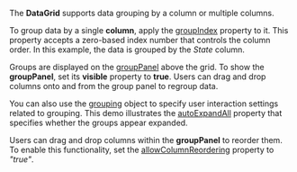 The **DataGrid** supports data grouping by a column or multiple columns. 

To group data by a single **column**, apply the [groupIndex](/Documentation/ApiReference/UI_Widgets/dxDataGrid/Configuration/columns/#groupIndex) property to it. This property accepts a zero-based index number that controls the column order. In this example, the data is grouped by the *State* column.

Groups are displayed on the [groupPanel](/Documentation/ApiReference/UI_Widgets/dxDataGrid/Configuration/groupPanel/) above the grid. To show the **groupPanel**, set its **visible** property to **true**. Users can drag and drop columns onto and from the group panel to regroup data.

You can also use the [grouping](/Documentation/ApiReference/UI_Widgets/dxDataGrid/Configuration/grouping/) object to specify user interaction settings related to grouping. This demo illustrates the [autoExpandAll](/Documentation/ApiReference/UI_Widgets/dxDataGrid/Configuration/grouping/#autoExpandAll) property that specifies whether the groups appear expanded.

Users can drag and drop columns within the **groupPanel** to reorder them. To enable this functionality, set the [allowColumnReordering](/Documentation/ApiReference/UI_Widgets/dxDataGrid/Configuration/#allowColumnReordering) property to *"true"*. 
